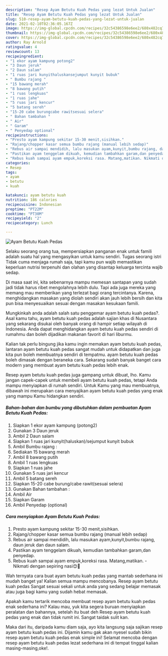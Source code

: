 ```yaml
---
description: "Resep Ayam Betutu Kuah Pedas yang lezat Untuk Jualan"
title: "Resep Ayam Betutu Kuah Pedas yang lezat Untuk Jualan"
slug: 510-resep-ayam-betutu-kuah-pedas-yang-lezat-untuk-jualan
date: 2021-02-10T02:36:05.167Z
image: https://img-global.cpcdn.com/recipes/32c54386598e6ee2/680x482cq70/ayam-betutu-kuah-pedas-foto-resep-utama.jpg
thumbnail: https://img-global.cpcdn.com/recipes/32c54386598e6ee2/680x482cq70/ayam-betutu-kuah-pedas-foto-resep-utama.jpg
cover: https://img-global.cpcdn.com/recipes/32c54386598e6ee2/680x482cq70/ayam-betutu-kuah-pedas-foto-resep-utama.jpg
author: Ray Arnold
ratingvalue: 4
reviewcount: 13
recipeingredient:
- "1 ekor ayam kampung potong2"
- "3 Daun jeruk"
- "2 Daun salam"
- "1 ruas jari kunyithaluskansejumput kunyit bubuk"
- " Bumbu rajang "
- "15 bawang merah"
- "8 bawang putih"
- "1 ruas lengkuas"
- "1 ruas jahe"
- "5 ruas jari kencur"
- "5 batang sereh"
- "15-20 cabe burungcabe rawitsesuai selera"
- " Bahan tambahan "
- " Air"
- " Garam"
- " Penyedap optional"
recipeinstructions:
- "Presto ayam kampung sekitar 15-30 menit,sisihkan."
- "Rajang/chopper kasar semua bumbu rajang (manual lebih sedap)"
- "Rebus air sampai mendidih, lalu masukan ayam,kunyit,bumbu rajang, daun jeruk dan daun salam."
- "Pastikan ayam tenggelam dikuah, kemudian tambahkan garam,dan penyedap."
- "Rebus kuah sampai ayam empuk,koreksi rasa. Matang,matikan. Nikmati dengan sepiring nasi😊🤤"
categories:
- Resep
tags:
- ayam
- betutu
- kuah

katakunci: ayam betutu kuah 
nutrition: 186 calories
recipecuisine: Indonesian
preptime: "PT22M"
cooktime: "PT30M"
recipeyield: "2"
recipecategory: Lunch

---
```



![Ayam Betutu Kuah Pedas](https://img-global.cpcdn.com/recipes/32c54386598e6ee2/680x482cq70/ayam-betutu-kuah-pedas-foto-resep-utama.jpg)

Selaku seorang orang tua, mempersiapkan panganan enak untuk famili adalah suatu hal yang mengasyikan untuk kamu sendiri. Tugas seorang istri Tidak cuma menjaga rumah saja, tapi kamu pun wajib memastikan keperluan nutrisi terpenuhi dan olahan yang disantap keluarga tercinta wajib sedap.

Di masa  saat ini, kita sebenarnya mampu memesan santapan yang sudah jadi tidak harus ribet mengolahnya lebih dulu. Tapi ada juga mereka yang memang mau memberikan yang terlezat bagi orang tercintanya. Karena, menghidangkan masakan yang diolah sendiri akan jauh lebih bersih dan kita pun bisa menyesuaikan sesuai dengan masakan kesukaan famili. 



Mungkinkah anda adalah salah satu penggemar ayam betutu kuah pedas?. Asal kamu tahu, ayam betutu kuah pedas adalah sajian khas di Nusantara yang sekarang disukai oleh banyak orang di hampir setiap wilayah di Indonesia. Anda dapat menghidangkan ayam betutu kuah pedas sendiri di rumahmu dan boleh dijadikan makanan favorit di hari liburmu.

Kalian tak perlu bingung jika kamu ingin memakan ayam betutu kuah pedas, lantaran ayam betutu kuah pedas sangat mudah untuk didapatkan dan juga kita pun boleh membuatnya sendiri di tempatmu. ayam betutu kuah pedas boleh dimasak dengan beraneka cara. Sekarang sudah banyak banget cara modern yang membuat ayam betutu kuah pedas lebih enak.

Resep ayam betutu kuah pedas juga gampang untuk dibuat, lho. Kamu jangan capek-capek untuk membeli ayam betutu kuah pedas, tetapi Anda mampu menyiapkan di rumah sendiri. Untuk Kamu yang mau membuatnya, dibawah ini merupakan cara menyajikan ayam betutu kuah pedas yang enak yang mampu Kamu hidangkan sendiri.

<!--inarticleads1-->

##### Bahan-bahan dan bumbu yang dibutuhkan dalam pembuatan Ayam Betutu Kuah Pedas:

1. Siapkan 1 ekor ayam kampung (potong2)
1. Gunakan 3 Daun jeruk
1. Ambil 2 Daun salam
1. Siapkan 1 ruas jari kunyit(haluskan)/sejumput kunyit bubuk
1. Ambil  Bumbu rajang :
1. Sediakan 15 bawang merah
1. Ambil 8 bawang putih
1. Ambil 1 ruas lengkuas
1. Siapkan 1 ruas jahe
1. Gunakan 5 ruas jari kencur
1. Ambil 5 batang sereh
1. Siapkan 15-20 cabe burung/cabe rawit(sesuai selera)
1. Gunakan  Bahan tambahan :
1. Ambil  Air
1. Siapkan  Garam
1. Ambil  Penyedap (optional)




<!--inarticleads2-->

##### Cara menyiapkan Ayam Betutu Kuah Pedas:

1. Presto ayam kampung sekitar 15-30 menit,sisihkan.
1. Rajang/chopper kasar semua bumbu rajang (manual lebih sedap)
1. Rebus air sampai mendidih, lalu masukan ayam,kunyit,bumbu rajang, daun jeruk dan daun salam.
1. Pastikan ayam tenggelam dikuah, kemudian tambahkan garam,dan penyedap.
1. Rebus kuah sampai ayam empuk,koreksi rasa. Matang,matikan. - Nikmati dengan sepiring nasi😊🤤




Wah ternyata cara buat ayam betutu kuah pedas yang mantab sederhana ini mudah banget ya! Kalian semua mampu mencobanya. Resep ayam betutu kuah pedas Sangat sesuai sekali untuk anda yang sedang belajar memasak atau juga bagi kamu yang sudah hebat memasak.

Apakah kamu tertarik mencoba membuat resep ayam betutu kuah pedas enak sederhana ini? Kalau mau, yuk kita segera buruan menyiapkan peralatan dan bahannya, setelah itu buat deh Resep ayam betutu kuah pedas yang enak dan tidak rumit ini. Sangat taidak sulit kan. 

Maka dari itu, daripada kamu diam saja, ayo kita langsung saja sajikan resep ayam betutu kuah pedas ini. Dijamin kamu gak akan nyesel sudah bikin resep ayam betutu kuah pedas enak simple ini! Selamat mencoba dengan resep ayam betutu kuah pedas lezat sederhana ini di tempat tinggal kalian masing-masing,oke!.

